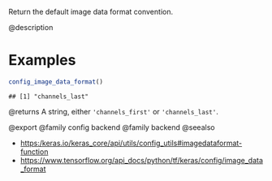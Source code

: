 Return the default image data format convention.

@description

# Examples

```r
config_image_data_format()
```

```
## [1] "channels_last"
```

@returns
A string, either `'channels_first'` or `'channels_last'`.

@export
@family config backend
@family backend
@seealso
+ <https:/keras.io/keras_core/api/utils/config_utils#imagedataformat-function>
+ <https://www.tensorflow.org/api_docs/python/tf/keras/config/image_data_format>
